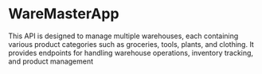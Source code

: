 # WareMasterApp
This API is designed to manage multiple warehouses, each containing various product categories such as groceries, tools, plants, and clothing. It provides endpoints for handling warehouse operations, inventory tracking, and product management
